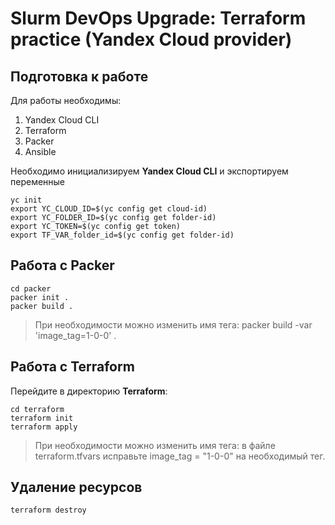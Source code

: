 # Slurm DevOps Upgrade: Terraform practice (Yandex Cloud provider)

## Подготовка к работе

 Для работы необходимы:
 1. Yandex Cloud CLI
 2. Terraform
 3. Packer
 4. Ansible

Необходимо инициализируем **Yandex Cloud CLI** и экспортируем переменные
```
yc init
export YC_CLOUD_ID=$(yc config get cloud-id)
export YC_FOLDER_ID=$(yc config get folder-id)
export YC_TOKEN=$(yc config get token)
export TF_VAR_folder_id=$(yc config get folder-id)
```

## Работа с Packer

```
cd packer
packer init .
packer build .
```
> При необходимости можно изменить имя тега: packer build -var 'image_tag=1-0-0' .

## Работа с Terraform

Перейдите в директорию **Terraform**:
```
cd terraform
terraform init
terraform apply
```

> При необходимости можно изменить имя тега: в файле terraform.tfvars исправьте image_tag = "1-0-0" на необходимый тег.

## Удаление ресурсов

```
terraform destroy
```
